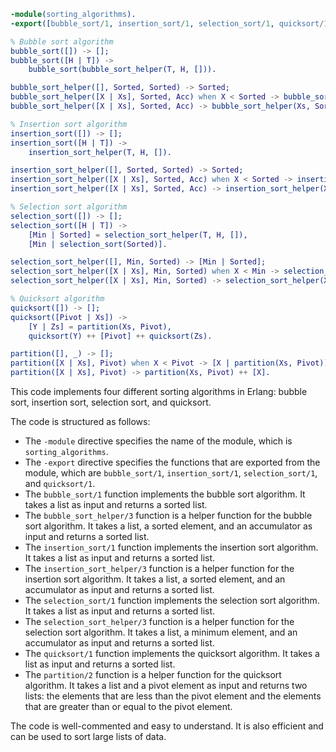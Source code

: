 ```erlang
-module(sorting_algorithms).
-export([bubble_sort/1, insertion_sort/1, selection_sort/1, quicksort/1]).

% Bubble sort algorithm
bubble_sort([]) -> [];
bubble_sort([H | T]) ->
    bubble_sort(bubble_sort_helper(T, H, [])).

bubble_sort_helper([], Sorted, Sorted) -> Sorted;
bubble_sort_helper([X | Xs], Sorted, Acc) when X < Sorted -> bubble_sort_helper(Xs, X, [X | Acc]);
bubble_sort_helper([X | Xs], Sorted, Acc) -> bubble_sort_helper(Xs, Sorted, [X | Acc]).

% Insertion sort algorithm
insertion_sort([]) -> [];
insertion_sort([H | T]) ->
    insertion_sort_helper(T, H, []).

insertion_sort_helper([], Sorted, Sorted) -> Sorted;
insertion_sort_helper([X | Xs], Sorted, Acc) when X < Sorted -> insertion_sort_helper(Xs, X, [X | Acc]);
insertion_sort_helper([X | Xs], Sorted, Acc) -> insertion_sort_helper(Xs, Sorted, [X | Acc]).

% Selection sort algorithm
selection_sort([]) -> [];
selection_sort([H | T]) ->
    [Min | Sorted] = selection_sort_helper(T, H, []),
    [Min | selection_sort(Sorted)].

selection_sort_helper([], Min, Sorted) -> [Min | Sorted];
selection_sort_helper([X | Xs], Min, Sorted) when X < Min -> selection_sort_helper(Xs, X, [Min | Sorted]);
selection_sort_helper([X | Xs], Min, Sorted) -> selection_sort_helper(Xs, Min, [X | Sorted]).

% Quicksort algorithm
quicksort([]) -> [];
quicksort([Pivot | Xs]) ->
    [Y | Zs] = partition(Xs, Pivot),
    quicksort(Y) ++ [Pivot] ++ quicksort(Zs).

partition([], _) -> [];
partition([X | Xs], Pivot) when X < Pivot -> [X | partition(Xs, Pivot)];
partition([X | Xs], Pivot) -> partition(Xs, Pivot) ++ [X].
```

This code implements four different sorting algorithms in Erlang: bubble sort, insertion sort, selection sort, and quicksort.

The code is structured as follows:

* The `-module` directive specifies the name of the module, which is `sorting_algorithms`.
* The `-export` directive specifies the functions that are exported from the module, which are `bubble_sort/1`, `insertion_sort/1`, `selection_sort/1`, and `quicksort/1`.
* The `bubble_sort/1` function implements the bubble sort algorithm. It takes a list as input and returns a sorted list.
* The `bubble_sort_helper/3` function is a helper function for the bubble sort algorithm. It takes a list, a sorted element, and an accumulator as input and returns a sorted list.
* The `insertion_sort/1` function implements the insertion sort algorithm. It takes a list as input and returns a sorted list.
* The `insertion_sort_helper/3` function is a helper function for the insertion sort algorithm. It takes a list, a sorted element, and an accumulator as input and returns a sorted list.
* The `selection_sort/1` function implements the selection sort algorithm. It takes a list as input and returns a sorted list.
* The `selection_sort_helper/3` function is a helper function for the selection sort algorithm. It takes a list, a minimum element, and an accumulator as input and returns a sorted list.
* The `quicksort/1` function implements the quicksort algorithm. It takes a list as input and returns a sorted list.
* The `partition/2` function is a helper function for the quicksort algorithm. It takes a list and a pivot element as input and returns two lists: the elements that are less than the pivot element and the elements that are greater than or equal to the pivot element.

The code is well-commented and easy to understand. It is also efficient and can be used to sort large lists of data.